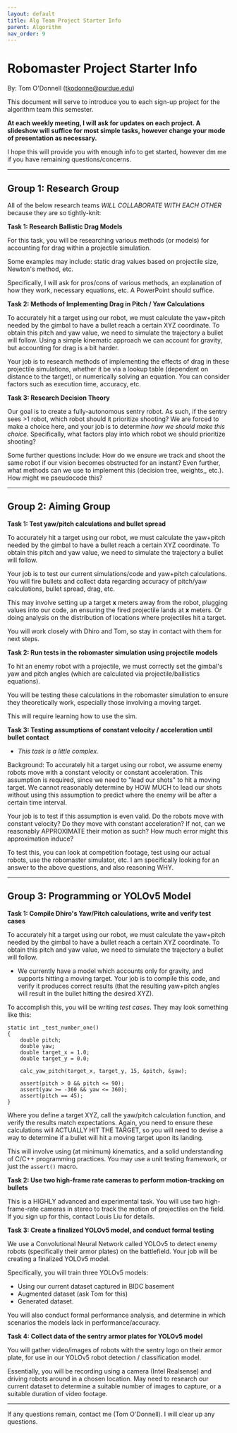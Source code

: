 ```yaml
---
layout: default
title: Alg Team Project Starter Info
parent: Algorithm
nav_order: 9
---
```


# Robomaster Project Starter Info
By: Tom O'Donnell (tkodonne@purdue.edu)

This document will serve to introduce you to each sign-up project for the algorithm team this semester. 

**At each weekly meeting, I will ask for updates on each project. A slideshow will suffice for most simple tasks, however change your mode of presentation as necessary.**

I hope this will provide you with enough info to get started, however dm me if you have remaining questions/concerns.

***
## Group 1: Research Group
All of the below research teams *WILL COLLABORATE WITH EACH OTHER* because they are so tightly-knit:


**Task 1: Research Ballistic Drag Models**

For this task, you will be researching various methods (or models) for accounting for drag within a projectile simulation. 

Some examples may include: static drag values based on projectile size, Newton's method, etc.

Specifically, I will ask for pros/cons of various methods, an explanation of how they work, necessary equations, etc. A PowerPoint should suffice.

**Task 2: Methods of Implementing Drag in Pitch / Yaw Calculations**

To accurately hit a target using our robot, we must calculate the yaw+pitch needed by the gimbal to have a bullet reach a certain XYZ coordinate. To obtain this pitch and yaw value, we need to simulate the trajectory a bullet will follow. Using a simple kinematic approach we can account for gravity, but accounting for drag is a bit harder. 

Your job is to research methods of implementing the effects of drag in these projectile simulations, whether it be via a lookup table (dependent on distance to the target), or numerically solving an equation. You can consider factors such as execution time, accuracy, etc.

**Task 3: Research Decision Theory**

Our goal is to create a fully-autonomous sentry robot. As such, if the sentry sees >1 robot, which robot should it prioritize shooting? We are forced to make a choice here, and your job is to determine *how we should make this choice.* Specifically, what factors play into which robot we should prioritize shooting? 

Some further questions include: How do we ensure we track and shoot the same robot if our vision becomes obstructed for an instant? Even further, what methods can we use to implement this (decision tree, weights,, etc.). How might we pseudocode this? 

***

## Group 2: Aiming Group


**Task 1: Test yaw/pitch calculations and bullet spread**

To accurately hit a target using our robot, we must calculate the yaw+pitch needed by the gimbal to have a bullet reach a certain XYZ coordinate. To obtain this pitch and yaw value, we need to simulate the trajectory a bullet will follow.

Your job is to test our current simulations/code and yaw+pitch calculations. You will fire bullets and collect data regarding accuracy of pitch/yaw calculations, bullet spread, drag, etc.

This may involve setting up a target **x** meters away from the robot, plugging values into our code, an ensuring the fired projectile lands at **x** meters. Or doing analysis on the distribution of locations where projectiles hit a target.

You will work closely with Dhiro and Tom, so stay in contact with them for next steps.

**Task 2: Run tests in the robomaster simulation using projectile models**

To hit an enemy robot with a projectile, we must correctly set the gimbal's yaw and pitch angles (which are calculated via projectile/ballistics equations). 

You will be testing these calculations in the robomaster simulation to ensure they theoretically work, especially those involving a moving target.

This will require learning how to use the sim.

**Task 3: Testing assumptions of constant velocity / acceleration until bullet contact**
- *This task is a little complex.*

Background: To accurately hit a target using our robot, we assume enemy robots move with a constant velocity or constant acceleration. This assumption is required, since we need to "lead our shots" to hit a moving target. We cannot reasonably determine by HOW MUCH to lead our shots without using this assumption to predict where the enemy will be after a certain time interval.

Your job is to test if this assumption is even valid. Do the robots move with constant velocity? Do they move with constant acceleration? If not, can we reasonably APPROXIMATE their motion as such? How much error might this approximation induce?


To test this, you can look at competition footage, test using our actual robots, use the robomaster simulator, etc. I am specifically looking for an answer to the above questions, and also reasoning WHY. 

***
## Group 3: Programming or YOLOv5 Model

**Task 1: Compile Dhiro's Yaw/Pitch calculations, write and verify test cases**

To accurately hit a target using our robot, we must calculate the yaw+pitch needed by the gimbal to have a bullet reach a certain XYZ coordinate. To obtain this pitch and yaw value, we need to simulate the trajectory a bullet will follow.

- We currently have a model which accounts only for gravity, and supports hitting a moving target. Your job is to compile this code, and verify it produces correct results (that the resulting yaw+pitch angles will result in the bullet hitting the desired XYZ).

To accomplish this, you will be writing *test cases*. They may look something like this:

```
static int _test_number_one() 
{ 
	double pitch; 
	double yaw; 
	double target_x = 1.0; 
	double target_y = 0.0; 

	calc_yaw_pitch(target_x, target_y, 15, &pitch, &yaw); 
	
	assert(pitch > 0 && pitch <= 90); 
	assert(yaw >= -360 && yaw <= 360); 
	assert(pitch == 45); 
}
```
Where you define a target XYZ, call the yaw/pitch calculation function, and verify the results match expectations. Again, you need to ensure these calculations will ACTUALLY HIT THE TARGET, so you will need to devise a way to determine if a bullet will hit a moving target upon its landing.

This will involve using (at minimum) kinematics, and a solid understanding of C/C++ programming practices. You may use a unit testing framework, or just the `assert()` macro.

**Task 2: Use two high-frame rate cameras to perform motion-tracking on bullets**

This is a HIGHLY advanced and experimental task. You will use two high-frame-rate cameras in stereo to track the motion of projectiles on the field. If you sign up for this, contact Louis Liu for details.

**Task 3: Create a finalized YOLOv5 model, and conduct formal testing**

We use a Convolutional Neural Network called YOLOv5 to detect enemy robots (specifically their armor plates) on the battlefield. Your job will be creating a finalized YOLOv5 model.

Specifically, you will train three YOLOv5 models:
- Using our current dataset captured in BIDC basement
-  Augmented dataset (ask Tom for this)
- Generated dataset.

You will also conduct formal performance analysis, and determine in which scenarios the models lack in performance/accuracy.

**Task 4: Collect data of the sentry armor plates for YOLOv5 model**

You will gather video/images of robots with the sentry logo on their armor plate, for use in our YOLOv5 robot detection / classification model. 

Essentially, you will be recording using a camera (Intel Realsense) and driving robots around in a chosen location. May need to research our current dataset to determine a suitable number of images to capture, or a suitable duration of video footage. 

***
If any questions remain, contact me (Tom O'Donnell). I will clear up any questions.
